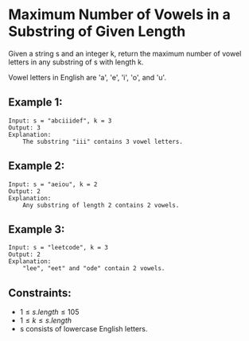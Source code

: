 # Maximum Number of Vowels in a Substring of Given Length

Given a string s and an integer k, return the maximum number of vowel  
letters in any substring of s with length k.

Vowel letters in English are 'a', 'e', 'i', 'o', and 'u'.

 

## Example 1:

    Input: s = "abciiidef", k = 3
    Output: 3
    Explanation: 
        The substring "iii" contains 3 vowel letters.

## Example 2:

    Input: s = "aeiou", k = 2
    Output: 2
    Explanation: 
        Any substring of length 2 contains 2 vowels.

## Example 3:

    Input: s = "leetcode", k = 3
    Output: 2
    Explanation: 
        "lee", "eet" and "ode" contain 2 vowels.

 

## Constraints:

* $1 \le s.length \le 105$
* $1 \le k \le s.length$
* s consists of lowercase English letters.

